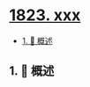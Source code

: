 # [1823. xxx](https://github.com/Tdahuyou/TNotes.leetcode/tree/main/notes/1823.%20xxx)

<!-- region:toc -->

- [1. 📝 概述](#1--概述)

<!-- endregion:toc -->

## 1. 📝 概述
